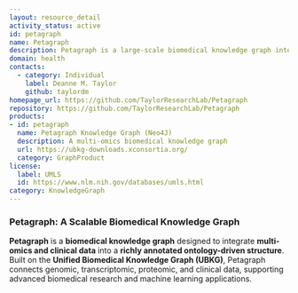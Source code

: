 ```yaml
---
layout: resource_detail
activity_status: active
id: petagraph
name: Petagraph
description: Petagraph is a large-scale biomedical knowledge graph integrating multi-omics and clinical data, built on the Unified Biomedical Knowledge Graph (UBKG). Petagraph connects genomic, transcriptomic, proteomic, and clinical data, supporting advanced biomedical research and machine learning applications.
domain: health
contacts:
  - category: Individual
    label: Deanne M. Taylor
    github: taylordm
homepage_url: https://github.com/TaylorResearchLab/Petagraph
repository: https://github.com/TaylorResearchLab/Petagraph
products:
- id: petagraph
  name: Petagraph Knowledge Graph (Neo4J)
  description: A multi-omics biomedical knowledge graph
  url: https://ubkg-downloads.xconsortia.org/
  category: GraphProduct
license:
  label: UMLS
  id: https://www.nlm.nih.gov/databases/umls.html
category: KnowledgeGraph
---
```


### Petagraph: A Scalable Biomedical Knowledge Graph

**Petagraph** is a **biomedical knowledge graph** designed to integrate **multi-omics and clinical data** into a **richly annotated ontology-driven structure**. Built on the **Unified Biomedical Knowledge Graph (UBKG)**, Petagraph connects genomic, transcriptomic, proteomic, and clinical data, supporting advanced biomedical research and machine learning applications.
